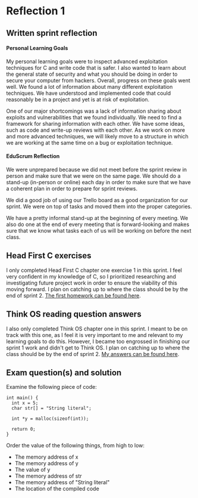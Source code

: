 
# Reflection 1

## Written sprint reflection

#### Personal Learning Goals

My personal learning goals were to inspect advanced exploitation techniques for C and write code that is safer. I also wanted to learn about the general state of security and what you should be doing in order to secure your computer from hackers. Overall, progress on these goals went well. We found a lot of information about many different exploitation techniques. We have understood and implemented code that could reasonably be in a project and yet is at risk of exploitation. 

One of our major shortcomings was a lack of information sharing about exploits and vulnerabilities that we found individually. We need to find a framework for sharing information with each other. We have some ideas, such as code and write-up reviews with each other. As we work on more and more advanced techniques, we will likely move to a structure in which we are working at the same time on a bug or exploitation technique.

#### EduScrum Reflection

We were unprepared because we did not meet before the sprint review in person and make sure that we were on the same page. We should do a stand-up (in-person or online) each day in order to make sure that we have a coherent plan in order to prepare for sprint reviews.

We did a good job of using our Trello board as a good organization for our sprint. We were on top of tasks and moved them into the proper categories.

We have a pretty informal stand-up at the beginning of every meeting. We also do one at the end of every meeting that is forward-looking and makes sure that we know what tasks each of us will be working on before the next class. 

## Head First C exercises

I only completed Head First C chapter one exercise 1 in this sprint. I feel very confident in my knowledge of C, so I prioritized researching and investigating future project work in order to ensure the viability of this moving forward. I plan on catching up to where the class should be by the end of sprint 2. [The first homework can be found here](https://github.com/runnersaw/SoftwareSystems/tree/master/hw01).

## Think OS reading question answers

I also only completed Think OS chapter one in this sprint. I meant to be on track with this one, as I feel it is very important to me and relevant to my learning goals to do this. However, I became too engrossed in finishing our sprint 1 work and didn't get to Think OS. I plan on catching up to where the class should be by the end of sprint 2. [My answers can be found here](https://github.com/runnersaw/ExercisesInC/blob/master/reading_questions/thinkos.md).

## Exam question(s) and solution

Examine the following piece of code:

```
int main() {
  int x = 5;
  char str[] = "String literal";
  
  int *y = malloc(sizeof(int));
  
  return 0;
}
```

Order the value of the following things, from high to low:

- The memory address of x
- The memory address of y
- The value of y
- The memory address of str
- The memory address of "String literal"
- The location of the compiled code



